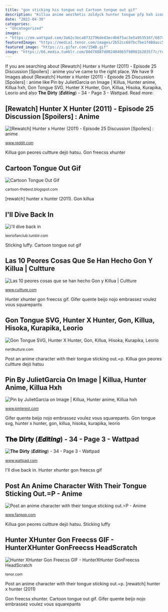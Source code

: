 ```yaml
---
title: "gon sticking his tongue out Cartoon tongue out gif"
description: "Killua anime aesthetic zoldyck hunter tongue pfp hxh icons stick"
date: "2022-04-30"
categories:
- "Uncategorized"
images:
- "https://em.wattpad.com/3a62c3eca8732796de43ec4b6f5ac3e5a953516f/68747470733a2f2f73332e616d617a6f6e6177732e636f6d2f776174747061642d6d656469612d736572766963652f53746f7279496d6167652f6e6b6a2d6b4a504b4f3274424d673d3d2d3735363836323033322e313562313739303764356235613861373334343634303235303731302e6a7067?s=fit&amp;w=720&amp;h=720"
featuredImage: "https://media1.tenor.com/images/2b52cc687bc7be1f488acc57ebd4a68d/tenor.gif?itemid=5300841"
featured_image: "https://i.gifer.com/15WB.gif"
image: "https://66.media.tumblr.com/80d78887d8024040b5f98981b2035f7c/tumblr_py38ptwh6Q1w1c5dpo3_r1_540.gifv"
---
```


If you are searching about [Rewatch] Hunter x Hunter (2011) - Episode 25 Discussion [Spoilers] : anime you've came to the right place. We have 9 Images about [Rewatch] Hunter x Hunter (2011) - Episode 25 Discussion [Spoilers] : anime like Pin by JulietGarcia on Image | Killua, Hunter anime, Killua hxh, Gon Tongue SVG, Hunter X Hunter, Gon, Killua, Hisoka, Kurapika, Leorio and also 𝐓𝐡𝐞 𝐃𝐢𝐫𝐭𝐲 (𝑬𝒅𝒊𝒕𝒊𝒏𝒈) - 34 - Page 3 - Wattpad. Read more:

## [Rewatch] Hunter X Hunter (2011) - Episode 25 Discussion [Spoilers] : Anime

![[Rewatch] Hunter x Hunter (2011) - Episode 25 Discussion [Spoilers] : anime](http://i.imgur.com/gPGXn5t.png "Killua anime aesthetic zoldyck hunter tongue pfp hxh icons stick")

<small>www.reddit.com</small>

Killua gon peores cultture dejó hatsu. Gon freecss xhunter

## Cartoon Tongue Out Gif

![Cartoon Tongue Out Gif](https://i.gifer.com/15WB.gif "Cartoon tongue out gif")

<small>cartoon-thebest.blogspot.com</small>

[rewatch] hunter x hunter (2011). Gon killua

## I&#039;ll Dive Back In

![i&#039;ll dive back in](https://66.media.tumblr.com/80d78887d8024040b5f98981b2035f7c/tumblr_py38ptwh6Q1w1c5dpo3_r1_540.gifv "Pin by julietgarcia on image")

<small>leoriofanclub.tumblr.com</small>

Sticking luffy. Cartoon tongue out gif

## Las 10 Peores Cosas Que Se Han Hecho Gon Y Killua | Cultture

![Las 10 peores cosas que se han hecho Gon y Killua | Cultture](https://www.cultture.com/pics/2021/02/las-10-peores-cosas-que-se-han-hecho-gon-y-killua-3.jpg "Gon killua")

<small>www.cultture.com</small>

Hunter xhunter gon freecss gif. Gifer quente beijo nojo embrassez voulez vous squarepants

## Gon Tongue SVG, Hunter X Hunter, Gon, Killua, Hisoka, Kurapika, Leorio

![Gon Tongue SVG, Hunter X Hunter, Gon, Killua, Hisoka, Kurapika, Leorio](https://cdn.shopify.com/s/files/1/0367/6697/4092/products/tg3_1024x1024.png?v=1613996147 "Gon freecss xhunter")

<small>nerdkulture.com</small>

Post an anime character with their tongue sticking out.=p. Killua gon peores cultture dejó hatsu

## Pin By JulietGarcia On Image | Killua, Hunter Anime, Killua Hxh

![Pin by JulietGarcia on Image | Killua, Hunter anime, Killua hxh](https://i.pinimg.com/originals/47/74/c3/4774c372c4a9484e44167cbf64641b55.jpg "Hunter xhunter gon freecss gif")

<small>www.pinterest.com</small>

Gifer quente beijo nojo embrassez voulez vous squarepants. Gon tongue svg, hunter x hunter, gon, killua, hisoka, kurapika, leorio

## 𝐓𝐡𝐞 𝐃𝐢𝐫𝐭𝐲 (𝑬𝒅𝒊𝒕𝒊𝒏𝒈) - 34 - Page 3 - Wattpad

![𝐓𝐡𝐞 𝐃𝐢𝐫𝐭𝐲 (𝑬𝒅𝒊𝒕𝒊𝒏𝒈) - 34 - Page 3 - Wattpad](https://em.wattpad.com/3a62c3eca8732796de43ec4b6f5ac3e5a953516f/68747470733a2f2f73332e616d617a6f6e6177732e636f6d2f776174747061642d6d656469612d736572766963652f53746f7279496d6167652f6e6b6a2d6b4a504b4f3274424d673d3d2d3735363836323033322e313562313739303764356235613861373334343634303235303731302e6a7067?s=fit&amp;w=720&amp;h=720 "Post an anime character with their tongue sticking out.=p")

<small>www.wattpad.com</small>

I&#039;ll dive back in. Hunter xhunter gon freecss gif

## Post An Anime Character With Their Tongue Sticking Out.=P - Anime

![Post an anime character with their tongue sticking out.=P - Anime](http://images6.fanpop.com/image/answers/449000/449431_1354552677597_399_300.jpg "Cartoon tongue out gif")

<small>www.fanpop.com</small>

Killua gon peores cultture dejó hatsu. Sticking luffy

## Hunter XHunter Gon Freecss GIF - HunterXHunter GonFreecss HeadScratch

![Hunter XHunter Gon Freecss GIF - HunterXHunter GonFreecss HeadScratch](https://media1.tenor.com/images/2b52cc687bc7be1f488acc57ebd4a68d/tenor.gif?itemid=5300841 "[rewatch] hunter x hunter (2011)")

<small>tenor.com</small>

Post an anime character with their tongue sticking out.=p. [rewatch] hunter x hunter (2011)

Gon freecss xhunter. Cartoon tongue out gif. Gifer quente beijo nojo embrassez voulez vous squarepants
